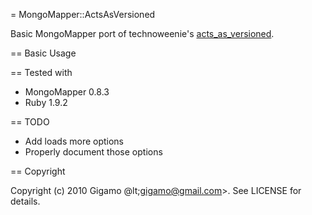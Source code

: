 = MongoMapper::ActsAsVersioned

Basic MongoMapper port of technoweenie's [acts_as_versioned](http://github.com/technoweenie/acts_as_versioned).

== Basic Usage



== Tested with

* MongoMapper 0.8.3
* Ruby 1.9.2

== TODO

* Add loads more options
* Properly document those options

== Copyright

Copyright (c) 2010 Gigamo @lt;gigamo@gmail.com&gt;. See LICENSE for details.
